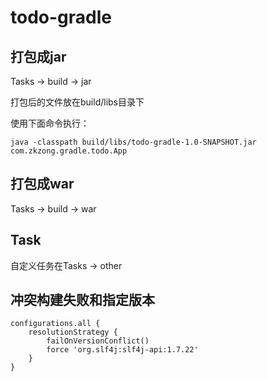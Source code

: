 # todo-gradle

## 打包成jar
Tasks -> build -> jar

打包后的文件放在build/libs目录下

使用下面命令执行：
```
java -classpath build/libs/todo-gradle-1.0-SNAPSHOT.jar com.zkzong.gradle.todo.App
```

## 打包成war
Tasks -> build -> war

## Task
自定义任务在Tasks -> other

## 冲突构建失败和指定版本
```
configurations.all {
    resolutionStrategy {
        failOnVersionConflict()
        force 'org.slf4j:slf4j-api:1.7.22'
    }
}
```

